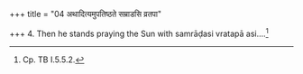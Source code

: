 +++
title = "04 अथादित्यमुपतिष्ठते सम्राडसि व्रतपा"

+++
4. Then he stands praying the Sun with samrāḍasi vratapā asi....[^1]  

[^1]: Cp. TB I.5.5.2.  
